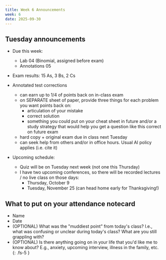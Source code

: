 ```yaml
---
title: Week 6 Announcements
week: 6
date: 2025-09-30
---
```


## Tuesday announcements

+ Due this week: 
  + Lab 04 (Binomial, assigned before exam)
  + Annotations 05

+ Exam results: 15 As, 3 Bs, 2 Cs

+ Annotated test corrections
  + can earn up to 1/4 of points back on in-class exam
  + on SEPARATE sheet of paper, provide three things for each problem you want points back on:
      + articulation of your mistake
      + correct solution
      + something you could put on your cheat sheet in future and/or a study strategy that would help you get a question like this correct on future exam
  + hard copy + original exam due in class next Tuesday
  + can seek help from others and/or in office hours. Usual AI policy applies (i.e. cite it)

+ Upcoming schedule:
  + Quiz will be on Tuesday next week (not one this Thursday)
  + I have two upcoming conferences, so there will be recorded lectures / no live class on those days:
      + Thursday, October 9
      + Tuesday, November 25 (can head home early for Thanksgiving!)

## What to put on your attendance notecard

-   Name
-   Date
-   (OPTIONAL) What was the "muddiest point" from today's class? I.e., what was confusing or unclear during today's class? What are you still grappling with?
-   (OPTIONAL) Is there anything going on in your life that you'd like me to know about? E.g., anxiety, upcoming interview, illness in the family, etc. {: .fs-5 }
